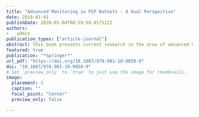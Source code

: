 ```yaml
---
title: "Advanced Monitoring in P2P Botnets - A Dual Perspective"
date: 2018-01-01
publishDate: 2020-05-04T00:59:59.017512Z
authors: 
-	admin
publication_types: ["article-journal"]
abstract: This book presents current research in the area of advanced monitoring in P2P botnets, and uses a dual-perspective approach to discuss aspects of botnet monitoring in-depth. First, from the perspective of a defender, e.g. researchers, it introduces advanced approaches to successfully monitor botnets, taking the presence of current botnet anti-monitoring mechanisms into consideration. Then, adopting a botmaster perspective to anticipate the advances in future botnets, it introduces advanced measures to detect and prevent monitoring activities. All the proposed methods were evaluated either using real-world data or in a simulation scenario. In addition to providing readers with an in-depth understanding of P2P botnets, the book also analyzes the implications of the various design choices of recent botnets for effectively monitoring them. It serves as an excellent introduction to new researchers and provides a useful review for specialists in the field.
featured: true
publication: "*Springer*"
url_pdf: "https://doi.org/10.1007/978-981-10-9050-9"
doi: "10.1007/978-981-10-9050-9"
# Set `preview_only` to `true` to just use the image for thumbnails.
image:
  placement: 1
  caption: ""
  focal_point: "Center"
  preview_only: false

---
```


